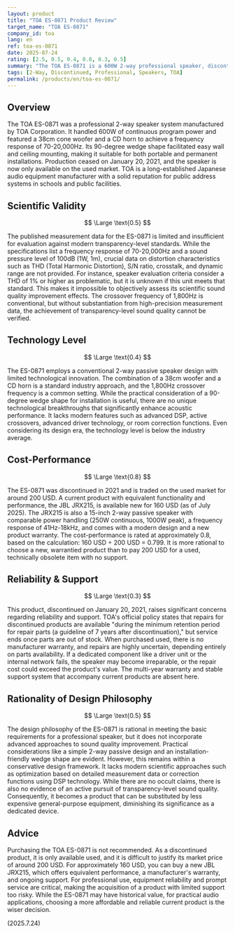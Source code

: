 ```yaml
---
layout: product
title: "TOA ES-0871 Product Review"
target_name: "TOA ES-0871"
company_id: toa
lang: en
ref: toa-es-0871
date: 2025-07-24
rating: [2.5, 0.5, 0.4, 0.8, 0.3, 0.5]
summary: "The TOA ES-0871 is a 600W 2-way professional speaker, discontinued in 2021. Featuring a 38cm woofer and a CD horn with a 70-20,000Hz frequency response, it lacks modern measurement data and is based on a conventional design."
tags: [2-Way, Discontinued, Professional, Speakers, TOA]
permalink: /products/en/toa-es-0871/
---
```

## Overview

The TOA ES-0871 was a professional 2-way speaker system manufactured by TOA Corporation. It handled 600W of continuous program power and featured a 38cm cone woofer and a CD horn to achieve a frequency response of 70-20,000Hz. Its 90-degree wedge shape facilitated easy wall and ceiling mounting, making it suitable for both portable and permanent installations. Production ceased on January 20, 2021, and the speaker is now only available on the used market. TOA is a long-established Japanese audio equipment manufacturer with a solid reputation for public address systems in schools and public facilities.

## Scientific Validity

$$ \Large \text{0.5} $$

The published measurement data for the ES-0871 is limited and insufficient for evaluation against modern transparency-level standards. While the specifications list a frequency response of 70-20,000Hz and a sound pressure level of 100dB (1W, 1m), crucial data on distortion characteristics such as THD (Total Harmonic Distortion), S/N ratio, crosstalk, and dynamic range are not provided. For instance, speaker evaluation criteria consider a THD of 1% or higher as problematic, but it is unknown if this unit meets that standard. This makes it impossible to objectively assess its scientific sound quality improvement effects. The crossover frequency of 1,800Hz is conventional, but without substantiation from high-precision measurement data, the achievement of transparency-level sound quality cannot be verified.

## Technology Level

$$ \Large \text{0.4} $$

The ES-0871 employs a conventional 2-way passive speaker design with limited technological innovation. The combination of a 38cm woofer and a CD horn is a standard industry approach, and the 1,800Hz crossover frequency is a common setting. While the practical consideration of a 90-degree wedge shape for installation is useful, there are no unique technological breakthroughs that significantly enhance acoustic performance. It lacks modern features such as advanced DSP, active crossovers, advanced driver technology, or room correction functions. Even considering its design era, the technology level is below the industry average.

## Cost-Performance

$$ \Large \text{0.8} $$

The ES-0871 was discontinued in 2021 and is traded on the used market for around 200 USD. A current product with equivalent functionality and performance, the JBL JRX215, is available new for 160 USD (as of July 2025). The JRX215 is also a 15-inch 2-way passive speaker with comparable power handling (250W continuous, 1000W peak), a frequency response of 41Hz-18kHz, and comes with a modern design and a new product warranty. The cost-performance is rated at approximately 0.8, based on the calculation: 160 USD ÷ 200 USD = 0.799. It is more rational to choose a new, warrantied product than to pay 200 USD for a used, technically obsolete item with no support.

## Reliability & Support

$$ \Large \text{0.3} $$

This product, discontinued on January 20, 2021, raises significant concerns regarding reliability and support. TOA's official policy states that repairs for discontinued products are available "during the minimum retention period for repair parts (a guideline of 7 years after discontinuation)," but service ends once parts are out of stock. When purchased used, there is no manufacturer warranty, and repairs are highly uncertain, depending entirely on parts availability. If a dedicated component like a driver unit or the internal network fails, the speaker may become irreparable, or the repair cost could exceed the product's value. The multi-year warranty and stable support system that accompany current products are absent here.

## Rationality of Design Philosophy

$$ \Large \text{0.5} $$

The design philosophy of the ES-0871 is rational in meeting the basic requirements for a professional speaker, but it does not incorporate advanced approaches to sound quality improvement. Practical considerations like a simple 2-way passive design and an installation-friendly wedge shape are evident. However, this remains within a conservative design framework. It lacks modern scientific approaches such as optimization based on detailed measurement data or correction functions using DSP technology. While there are no occult claims, there is also no evidence of an active pursuit of transparency-level sound quality. Consequently, it becomes a product that can be substituted by less expensive general-purpose equipment, diminishing its significance as a dedicated device.

## Advice

Purchasing the TOA ES-0871 is not recommended. As a discontinued product, it is only available used, and it is difficult to justify its market price of around 200 USD. For approximately 160 USD, you can buy a new JBL JRX215, which offers equivalent performance, a manufacturer's warranty, and ongoing support. For professional use, equipment reliability and prompt service are critical, making the acquisition of a product with limited support too risky. While the ES-0871 may have historical value, for practical audio applications, choosing a more affordable and reliable current product is the wiser decision.

(2025.7.24)
